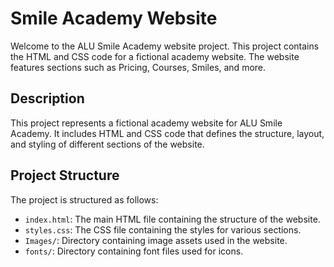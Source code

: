 # Smile Academy Website

Welcome to the ALU Smile Academy website project. This project contains the HTML and CSS code for a fictional academy website. The website features sections such as Pricing, Courses, Smiles, and more.
## Description

This project represents a fictional academy website for ALU Smile Academy. It includes HTML and CSS code that defines the structure, layout, and styling of different sections of the website.
## Project Structure

The project is structured as follows:

- `index.html`: The main HTML file containing the structure of the website.
- `styles.css`: The CSS file containing the styles for various sections.
- `Images/`: Directory containing image assets used in the website.
- `fonts/`: Directory containing font files used for icons.